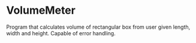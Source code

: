 # VolumeMeter

Program that calculates volume of rectangular box from user given length, width and height. Capable of error handling. 
